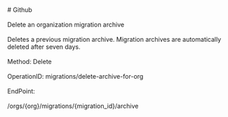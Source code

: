 <br>#     Github</br>
<br>Delete an organization migration archive</br>
<br>Deletes a previous migration archive. Migration archives are automatically deleted after seven days.</br>
<br>Method: Delete</br>
<br>OperationID: migrations/delete-archive-for-org</br>
<br>EndPoint:</br>
<br>/orgs/{org}/migrations/{migration_id}/archive</br>
